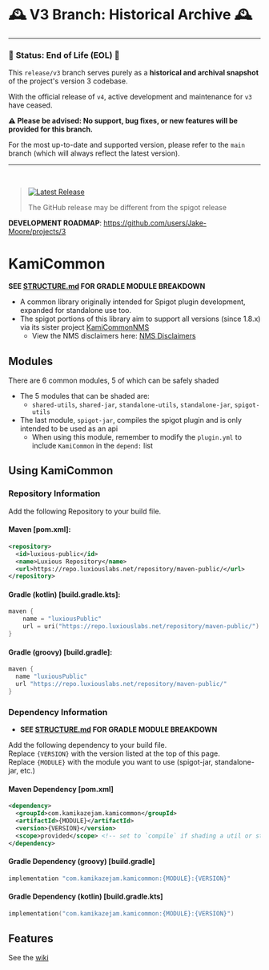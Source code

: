 # 🕰️ V3 Branch: Historical Archive 🕰️

---

### 🚧 **Status: End of Life (EOL)** 🚧

This `release/v3` branch serves purely as a **historical and archival snapshot** of the project's version 3 codebase.

With the official release of `v4`, active development and maintenance for `v3` have ceased.

**⚠️ Please be advised: No support, bug fixes, or new features will be provided for this branch.**

For the most up-to-date and supported version, please refer to the `main` branch (which will always reflect the latest version).

---

&nbsp;
> <a href="https://github.com/Jake-Moore/KamiCommon/releases/latest"> <img alt="Latest Release" src="https://img.shields.io/endpoint?url=https://gist.githubusercontent.com/Jake-Moore/5dfd7c9bb8b81ae5867c81e9a77ee821/raw/test.json" /></a>
> 
> The GitHub release may be different from the spigot release
> 
**DEVELOPMENT ROADMAP**: https://github.com/users/Jake-Moore/projects/3

# KamiCommon
**SEE [STRUCTURE.md](./STRUCTURE.md) FOR GRADLE MODULE BREAKDOWN**

- A common library originally intended for Spigot plugin development, expanded for standalone use too.
- The spigot portions of this library aim to support all versions (since 1.8.x) via its sister project [KamiCommonNMS](https://github.com/Jake-Moore/KamiCommonNMS)
  - View the NMS disclaimers here: [NMS Disclaimers](https://github.com/Jake-Moore/KamiCommonNMS?tab=readme-ov-file#disclaimers)

## Modules
There are 6 common modules, 5 of which can be safely shaded
- The 5 modules that can be shaded are:
  - `shared-utils`, `shared-jar`, `standalone-utils`, `standalone-jar`, `spigot-utils`
- The last module, `spigot-jar`, compiles the spigot plugin and is only intended to be used as an api
  - When using this module, remember to modify the `plugin.yml` to include `KamiCommon` in the `depend:` list

## Using KamiCommon
### Repository Information
Add the following Repository to your build file.
#### Maven [pom.xml]:
```xml
<repository>
  <id>luxious-public</id>
  <name>Luxious Repository</name>
  <url>https://repo.luxiouslabs.net/repository/maven-public/</url>
</repository>
```
#### Gradle (kotlin) [build.gradle.kts]:
```kotlin
maven {
    name = "luxiousPublic"
    url = uri("https://repo.luxiouslabs.net/repository/maven-public/")
}
```
#### Gradle (groovy) [build.gradle]:
```groovy
maven {
  name "luxiousPublic"
  url "https://repo.luxiouslabs.net/repository/maven-public/"
}
```

### Dependency Information
- **SEE [STRUCTURE.md](./STRUCTURE.md) FOR GRADLE MODULE BREAKDOWN**

Add the following dependency to your build file.  
Replace `{VERSION}` with the version listed at the top of this page.  
Replace `{MODULE}` with the module you want to use (spigot-jar, standalone-jar, etc.)

#### Maven Dependency [pom.xml]
```xml
<dependency>
  <groupId>com.kamikazejam.kamicommon</groupId>
  <artifactId>{MODULE}</artifactId>
  <version>{VERSION}</version>
  <scope>provided</scope> <!-- set to `compile` if shading a util or standalone jar -->
</dependency>
```

#### Gradle Dependency (groovy) [build.gradle]
```groovy
implementation "com.kamikazejam.kamicommon:{MODULE}:{VERSION}"
```

#### Gradle Dependency (kotlin) [build.gradle.kts]
```kotlin
implementation("com.kamikazejam.kamicommon:{MODULE}:{VERSION}")
```

## Features
See the [wiki](https://github.com/Jake-Moore/KamiCommon/wiki)
